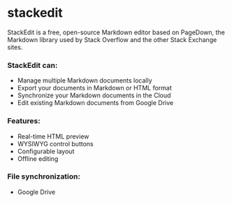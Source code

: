stackedit
=========

StackEdit is a free, open-source Markdown editor based on PageDown, the Markdown library used by Stack Overflow and the other Stack Exchange sites.

### StackEdit can:
 
 - Manage multiple Markdown documents locally
 - Export your documents in Markdown or HTML format
 - Synchronize your Markdown documents in the Cloud
 - Edit existing Markdown documents from Google Drive

### Features:

 - Real-time HTML preview
 - WYSIWYG control buttons
 - Configurable layout
 - Offline editing

### File synchronization:

 - Google Drive